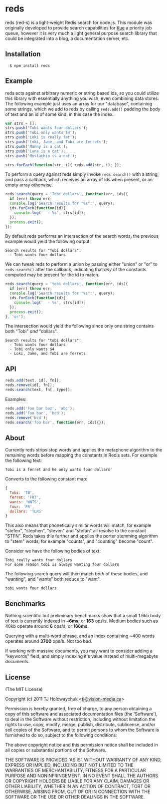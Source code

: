 
# reds

  reds (red-s) is a light-weight Redis search for node.js. This module was originally developed to provide search capabilities for [Kue](http://learnboost.github.com/kue) a priority job queue, however it is very much a light general purpose search library that could be integrated into a blog, a documentation server, etc.

## Installation

      $ npm install reds

## Example

 reds acts against arbitrary numeric or string based ids, so you could utilize this library with essentially anything you wish, even combining data stores. The following example just uses an array for our "database", containing some strings, which we add to reds by calling `reds.add()` padding the body of text and an id of some kind, in this case the index.

```js
var strs = [];
strs.push('Tobi wants four dollars');
strs.push('Tobi only wants $4');
strs.push('Loki is really fat');
strs.push('Loki, Jane, and Tobi are ferrets');
strs.push('Manny is a cat');
strs.push('Luna is a cat');
strs.push('Mustachio is a cat');

strs.forEach(function(str, i){ reds.add(str, i); });
```

 To perform a query against reds simply invoke `reds.search()` with a string, and pass a callback, which receives an array of ids when present, or an empty array otherwise.

```js
reds.search(query = 'Tobi dollars', function(err, ids){
  if (err) throw err;
  console.log('Search results for "%s":', query);
  ids.forEach(function(id){
    console.log('  - %s', strs[id]);
  });
  process.exit();
});
```

 By default reds performs an intersection of the search words, the previous example would yield the following output:

```
Search results for "Tobi dollars":
  - Tobi wants four dollars
```

 We can tweak reds to perform a union by passing either "union" or "or" to `reds.search()` after the callback, indicating that _any_ of the constants computed may be present for the id to match.

```js
reds.search(query = 'tobi dollars', function(err, ids){
  if (err) throw err;
  console.log('Search results for "%s":', query);
  ids.forEach(function(id){
    console.log('  - %s', strs[id]);
  });
  process.exit();
}, 'or');
```

 The intersection would yield the following since only one string contains both "Tobi" _and_ "dollars".

```
Search results for "tobi dollars":
  - Tobi wants four dollars
  - Tobi only wants $4
  - Loki, Jane, and Tobi are ferrets
```

## API

```js
reds.add(text, id[, fn]);
reds.remove(id[, fn]);
reds.search(text, fn[, type]);
```

 Examples:

```js
reds.add('Foo bar baz', 'abc');
reds.add('Foo bar', 'bcd');
reds.remove('bcd');
reds.search('foo bar', function(err, ids){});
```

## About

  Currently reds strips stop words and applies the metaphone algorithm to the remaining words before mapping the constants in Redis sets. For example the following text:

    Tobi is a ferret and he only wants four dollars

  Converts to the following constant map:
  
```js
{
  Tobi: 'TB',
  ferret: 'FRT',
  wants: 'WNTS',
  four: 'FR',
  dollars: 'TLRS'
}
```

 This also means that phonetically similar words will match, for example "stefen", "stephen", "steven" and "stefan" all resolve to the constant "STFN". Reds takes this further and applies the porter stemming algorithm to "stem" words, for example "counts", and "counting" become "count".

 Consider we have the following bodies of text:

    Tobi really wants four dollars
    For some reason tobi is always wanting four dollars

 The following search query will then match _both_ of these bodies, and "wanting", and "wants" both reduce to "want".

    tobi wants four dollars

## Benchmarks

 Nothing scientific but preliminary benchmarks show that a small 1.6kb body of text is currently indexed in ~__6ms__, or __163__ ops/s. Medium bodies such as 40kb operate around __6__ ops/s, or __166ms__.

 Querying with a multi-word phrase, and an index containing ~400 words operates around __3700__ ops/s. Not too bad.
 
 If working with massive documents, you may want to consider adding a "keywords" field, and simply indexing it's value instead of multi-megabyte documents.

## License 

(The MIT License)

Copyright (c) 2011 TJ Holowaychuk &lt;tj@vision-media.ca&gt;

Permission is hereby granted, free of charge, to any person obtaining
a copy of this software and associated documentation files (the
'Software'), to deal in the Software without restriction, including
without limitation the rights to use, copy, modify, merge, publish,
distribute, sublicense, and/or sell copies of the Software, and to
permit persons to whom the Software is furnished to do so, subject to
the following conditions:

The above copyright notice and this permission notice shall be
included in all copies or substantial portions of the Software.

THE SOFTWARE IS PROVIDED 'AS IS', WITHOUT WARRANTY OF ANY KIND,
EXPRESS OR IMPLIED, INCLUDING BUT NOT LIMITED TO THE WARRANTIES OF
MERCHANTABILITY, FITNESS FOR A PARTICULAR PURPOSE AND NONINFRINGEMENT.
IN NO EVENT SHALL THE AUTHORS OR COPYRIGHT HOLDERS BE LIABLE FOR ANY
CLAIM, DAMAGES OR OTHER LIABILITY, WHETHER IN AN ACTION OF CONTRACT,
TORT OR OTHERWISE, ARISING FROM, OUT OF OR IN CONNECTION WITH THE
SOFTWARE OR THE USE OR OTHER DEALINGS IN THE SOFTWARE.